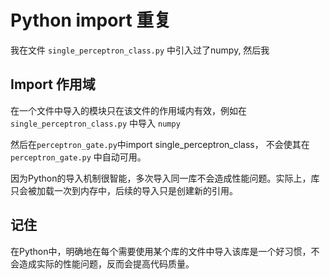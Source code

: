 # Python import 重复

我在文件 `single_perceptron_class.py` 中引入过了numpy, 然后我



## Import 作用域

在一个文件中导入的模块只在该文件的作用域内有效，例如在 `single_perceptron_class.py` 中导入 `numpy` 

然后在`perceptron_gate.py`中import single_perceptron_class， 不会使其在 `perceptron_gate.py` 中自动可用。

因为Python的导入机制很智能，多次导入同一库不会造成性能问题。实际上，库只会被加载一次到内存中，后续的导入只是创建新的引用。

## 记住 

在Python中，明确地在每个需要使用某个库的文件中导入该库是一个好习惯，不会造成实际的性能问题，反而会提高代码质量。